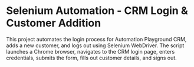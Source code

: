 # Selenium Automation - CRM Login & Customer Addition
This project automates the login process for Automation Playground CRM, adds a new customer, and logs out using Selenium WebDriver. The script launches a Chrome browser, navigates to the CRM login page, enters credentials, submits the form, fills out customer details, and signs out.